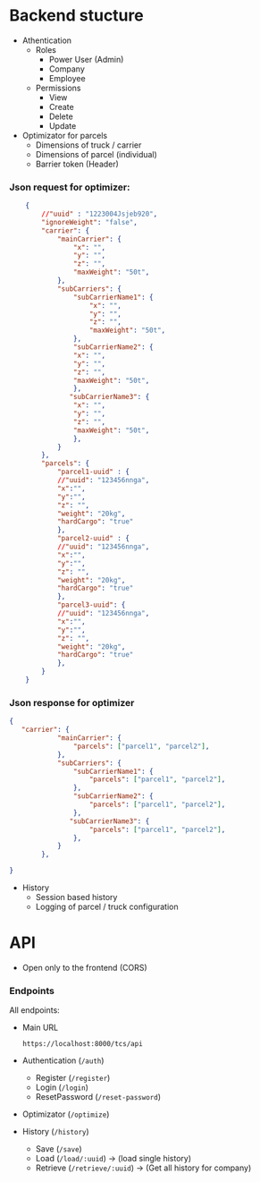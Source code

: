 # Backend stucture

- Athentication
    - Roles
        - Power User (Admin)
        - Company
        - Employee
    - Permissions
        - View
        - Create
        - Delete
        - Update
- Optimizator for parcels
    - Dimensions of truck / carrier
    - Dimensions of parcel (individual)
    - Barrier token (Header)


### Json request for optimizer:

```json
    {
        //"uuid" : "1223004Jsjeb920",
        "ignoreWeight": "false",
        "carrier": {
            "mainCarrier": {
                "x": "",
                "y": "",
                "z": "",
                "maxWeight": "50t",
            },
            "subCarriers": {
                "subCarrierName1": {
                    "x": "",
                    "y": "",
                    "z": "",
                    "maxWeight": "50t",
                },
                "subCarrierName2": {
                "x": "",
                "y": "",
                "z": "",
                "maxWeight": "50t",
                },
               "subCarrierName3": {
                "x": "",
                "y": "",
                "z": "",
                "maxWeight": "50t",
                },       
            }
        },
        "parcels": {
            "parcel1-uuid" : {
            //"uuid": "123456nnga",
            "x":"",
            "y":"",
            "z": "",
            "weight": "20kg",
            "hardCargo": "true"
            },
            "parcel2-uuid" : {
            //"uuid": "123456nnga",
            "x":"",
            "y":"",
            "z": "",
            "weight": "20kg",
            "hardCargo": "true"
            },
            "parcel3-uuid": {
            //"uuid": "123456nnga",
            "x":"",
            "y":"",
            "z": "",
            "weight": "20kg",
            "hardCargo": "true"
            },
        }
    }
```

### Json response for optimizer
```json
{
   "carrier": {
            "mainCarrier": {
                "parcels": ["parcel1", "parcel2"],
            },
            "subCarriers": {
                "subCarrierName1": {
                    "parcels": ["parcel1", "parcel2"],
                },
                "subCarrierName2": {
                    "parcels": ["parcel1", "parcel2"],
                },
               "subCarrierName3": {
                    "parcels": ["parcel1", "parcel2"],
                },       
            }
        },

}
```
- History
    - Session based history
    - Logging of parcel / truck configuration
    



# API

- Open only to the frontend (CORS)

### Endpoints
All endpoints:
- Main URL
    ```
    https://localhost:8000/tcs/api
    ```

- Authentication (`/auth`)
    - Register (`/register`)
    - Login (`/login`)
    - ResetPassword (`/reset-password`)

- Optimizator (`/optimize`)
- History (`/history`)
    - Save (`/save`)
    - Load (`/load/:uuid`) -> (load single history)
    - Retrieve (`/retrieve/:uuid`) -> (Get all history for company)